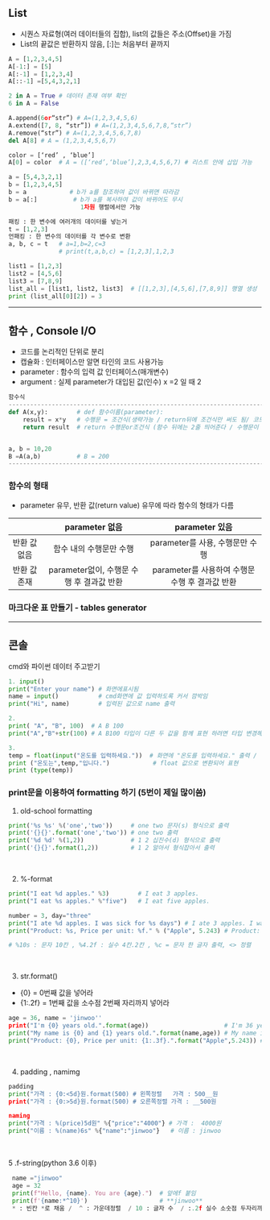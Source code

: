 ## List 
- 시퀀스 자료형(여러 데이터들의 집합), list의 값들은 주소(Offset)을 가짐   
- List의 끝값은 반환하지 않음, [:]는 처음부터 끝까지   
```python
A = [1,2,3,4,5]
A[-1:] = [5]
A[:-1] = [1,2,3,4]
A[::-1] =[5,4,3,2,1] 

2 in A = True # 데이터 존재 여부 확인
6 in A = False

A.append(6or“str”) # A=(1,2,3,4,5,6)
A.extend([7, 8, “str”]) # A=(1,2,3,4,5,6,7,8,“str”)
A.remove(“str”) # A=(1,2,3,4,5,6,7,8)
del A[8] # A = (1,2,3,4,5,6,7)

color = [‘red’ , ‘blue’]
A[0] = color  # A = ([‘red’,‘blue’],2,3,4,5,6,7) # 리스트 안에 삽입 가능

a = [5,4,3,2,1]
b = [1,2,3,4,5]
b = a            # b가 a를 참조하여 값이 바뀌면 따라감
b = a[:]          # b가 a를 복사하여 값이 바뀌어도 무시
                    1차원 행렬에서만 가능

패킹 : 한 변수에 여러개의 데이터를 넣는거
t = [1,2,3]
언패킹 : 한 변수의 데이터를 각 변수로 변환
a, b, c = t   # a=1,b=2,c=3
              # print(t,a,b,c) = [1,2,3],1,2,3

list1 = [1,2,3]
list2 = [4,5,6]
list3 = [7,8,9]
list_all = [list1, list2, list3]  # [[1,2,3],[4,5,6],[7,8,9]] 행열 생성
print (list_all[0][2]) = 3 
```


--------------
## 함수 , Console I/O
- 코드를 논리적인 단위로 분리
- 캡슐화 : 인터페이스만 알면 타인의 코드 사용가능
- parameter : 함수의 입력 값 인터페이스(매개변수)
- argument : 실제 parameter가 대입된 값(인수) x =2 일 때 2  

 
```python
함수식
---------------------------------------------------------------------------
def A(x,y):        # def 함수이름(parameter):
    result = x*y   # 수행문 = 조건식(생략가능 / return뒤에 조건식만 써도 됨/ 코드블럭 구현을 위해 4번 들여쓴다.)
    return result  # return 수행문or조건식 (함수 뒤에는 2줄 띄어준다 / 수행문이 없을경우 조건식 ex) return x*y)


a, b = 10,20
B =A(a,b)          # B = 200
-----------------------------------------------------------------------------

```
### 함수의 형태   
- parameter 유무, 반환 값(return value) 유무에 따라 함수의 형태가 다름   

|        | parameter 없음 | parameter 있음|
|:--------:|:----------------:|:---------------:|
|반환 값 없음| 함수 내의 수행문만 수행|parameter를 사용, 수행문만 수행|
|반환 값 존재| parameter없이, 수행문 수행 후 결과값 반환|parameter를 사용하여 수행문 수행 후 결과값 반환|   

### 마크다운 표 만들기 - tables generator   

--------------------------------------------   

## 콘솔   
cmd와 파이썬 데이터 주고받기
```python
1. input()
print("Enter your name") # 화면에표시됨
name = input()           # cmd화면에 값 입력하도록 커서 깜박임
print("Hi", name)        # 입력된 값으로 name 출력

2.
print( "A", "B", 100)  # A B 100   
print("A","B"+str(100) # A B100 타입이 다른 두 값을 함께 표현 하려면 타입 변경해서 concetrate   

3.
temp = float(input("온도를 입력하세요."))  # 화면에 "온도를 입력하세요." 출력 / 인풋은 항상 str값으로 출력됨
print ("온도는",temp,"입니다.")            # float 값으로 변환되어 표현
print (type(temp))                         
```
### print문을 이용하여 formatting 하기 (5번이 제일 많이씀)   

1. old-school formatting   
```python
print('%s %s' %('one','two'))     # one two 문자(s) 형식으로 출력
print('{}{}'.format('one','two')) # one two 출력
print('%d %d' %(1,2))             # 1 2 십진수(d) 형식으로 출력
print('{}{}'.format(1,2))         # 1 2 알아서 형식잡아서 출력
```
</br>

2. %-format   
```python
print("I eat %d apples." %3)        # I eat 3 apples.
print("I eat %s apples." %"five")   # I eat five apples.

number = 3, day="three"              
print("I ate %d apples. I was sick for %s days") # I ate 3 apples. I was sick for three days.
print("Product: %s, Price per unit: %f." % ("Apple", 5.243) # Product: Apples, Price per unit : 5.243000

# %10s : 문자 10칸 , %4.2f : 실수 4칸.2칸 , %c = 문자 한 글자 출력, <> 정렬
```   
</br>

3. str.format()   
- {0} = 0번째 값을 넣어라
- {1:.2f} = 1번째 값을 소수점 2번째 자리까지 넣어라
```python
age = 36, name = 'jinwoo''
print("I'm {0} years old.".format(age))                     # I'm 36 years old.
print("My name is {0} and {1} years old.".format(name,age)) # My name is jinwoo and 36 years old.
print("Product: {0}, Price per unit: {1:.3f}.".format("Apple",5.243)) # Product : Apple, Price per unit: 5.243.
```
</br>

4. padding , namimg   
```python
padding
print("가격 : {0:<5d}원.format(500) # 왼쪽정렬   가격 : 500__원
print("가격 : {0:>5d}원.format(500) # 오른쪽정렬 가격 : __500원

naming
print("가격 : %(price)5d원" %{"price":"4000"} # 가격 :  4000원
print("이름 : %(name)6s" %{"name":"jinwoo"}   # 이름 : jinwoo
```
</br>

5 .f-string(python 3.6 이후)   
```python
 name ="jinwoo"
 age = 32
 print(f"Hello, {name}. You are {age}.")  # 앞에f 붙임
 print(f'{name:*^10}')                    # **jinwoo** 
 * : 빈칸 *로 채움 /  ^ : 가운데정렬  / 10 : 글자 수  / :.2f 실수 소숫점 두자리까지
 ```
 
